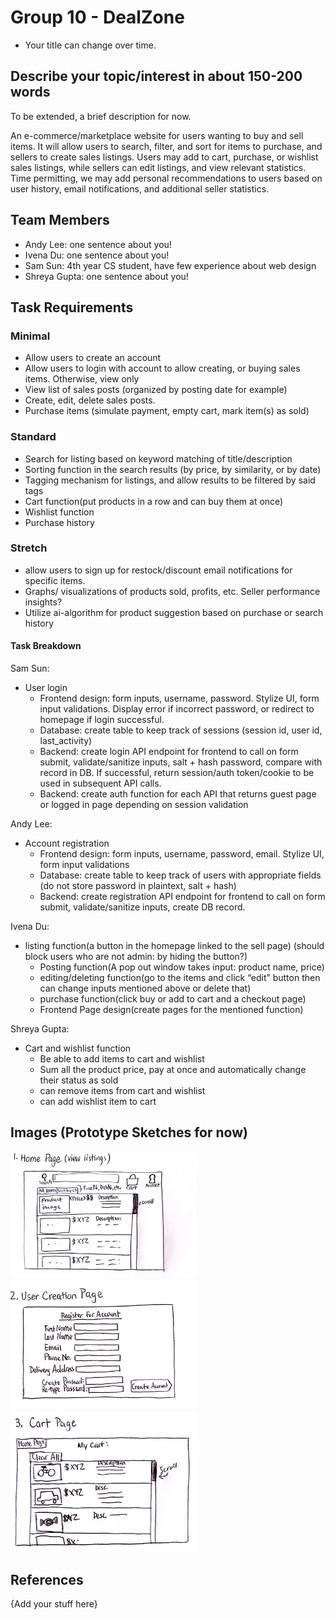 # Group 10 - DealZone

- Your title can change over time.

## Describe your topic/interest in about 150-200 words

To be extended, a brief description for now.

An e-commerce/marketplace website for users wanting to buy and sell items. It will allow users to search, filter, and sort for items to purchase, and sellers to create sales listings. Users may add to cart, purchase, or wishlist sales listings, while sellers can edit listings, and view relevant statistics. Time permitting, we may add personal recommendations to users based on user history, email notifications, and additional seller statistics.

## Team Members

- Andy Lee: one sentence about you!
- Ivena Du: one sentence about you!
- Sam Sun: 4th year CS student, have few experience about web design
- Shreya Gupta: one sentence about you!

## Task Requirements

### Minimal

- Allow users to create an account
- Allow users to login with account to allow creating, or buying sales items. Otherwise, view only
- View list of sales posts (organized by posting date for example)
- Create, edit, delete sales posts.
- Purchase items (simulate payment, empty cart, mark item(s) as sold)

### Standard

- Search for listing based on keyword matching of title/description
- Sorting function in the search results (by price, by similarity, or by date)
- Tagging mechanism for listings, and allow results to be filtered by said tags
- Cart function(put products in a row and can buy them at once)
- Wishlist function
- Purchase history

### Stretch

- allow users to sign up for restock/discount email notifications for specific items.
- Graphs/ visualizations of products sold, profits, etc. Seller performance insights?
- Utilize ai-algorithm for product suggestion based on purchase or search history

#### Task Breakdown

Sam Sun:
- User login
    - Frontend design: form inputs, username, password. Stylize UI, form input validations. Display error if incorrect password, or redirect to homepage if login successful.
    - Database: create table to keep track of sessions (session id, user id, last_activity)
    - Backend: create login API endpoint for frontend to call on form submit, validate/sanitize inputs, salt + hash password, compare with record in DB. If successful, return session/auth token/cookie to be used in subsequent API calls.
    - Backend: create auth function for each API that returns guest page or logged in page depending on session validation

Andy Lee:
- Account registration
    - Frontend design: form inputs, username, password, email. Stylize UI, form input validations
    - Database: create table to keep track of users with appropriate fields (do not store password in plaintext, salt + hash)
    - Backend: create registration API endpoint for frontend to call on form submit, validate/sanitize inputs, create DB record.
 
Ivena Du:
- listing function(a button in the homepage linked to the sell page) (should block users who are not admin: by hiding the button?)
    - Posting function(A pop out window takes input: product name, price)
    - editing/deleting function(go to the items and click “edit” button then can change inputs mentioned above or delete that)
    - purchase function(click buy or add to cart and a checkout page)
    - Frontend Page design(create pages for the mentioned function)

Shreya Gupta:
- Cart and wishlist function
    - Be able to add items to cart and wishlist
    - Sum all the product price, pay at once and automatically change their status as sold
    - can remove items from cart and wishlist
    - can add wishlist item to cart



## Images (Prototype Sketches for now)

<img src ="images/home_prototype.jpg" width="300px">

<img src ="images/register_prototype.jpg" width="300px">

<img src ="images/cartpage_prototype.jpg" width="300px">

## References

{Add your stuff here}




